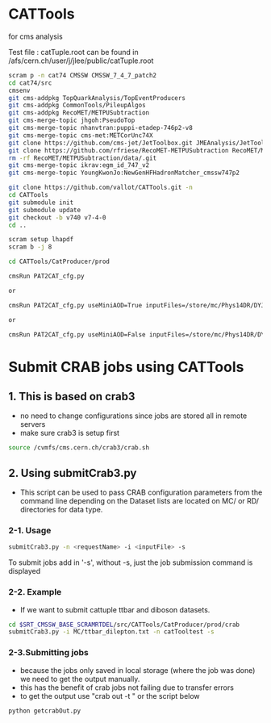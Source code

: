 CATTools
========

for cms analysis

Test file : catTuple.root can be found in /afs/cern.ch/user/j/jlee/public/catTuple.root
```bash
scram p -n cat74 CMSSW CMSSW_7_4_7_patch2
cd cat74/src
cmsenv
git cms-addpkg TopQuarkAnalysis/TopEventProducers
git cms-addpkg CommonTools/PileupAlgos
git cms-addpkg RecoMET/METPUSubtraction
git cms-merge-topic jhgoh:PseudoTop
git cms-merge-topic nhanvtran:puppi-etadep-746p2-v8
git cms-merge-topic cms-met:METCorUnc74X
git clone https://github.com/cms-jet/JetToolbox.git JMEAnalysis/JetToolbox -b jetToolbox_74X
git clone https://github.com/rfriese/RecoMET-METPUSubtraction RecoMET/METPUSubtraction/data -b 74X-13TeV-Summer15-July2015
rm -rf RecoMET/METPUSubtraction/data/.git
git cms-merge-topic ikrav:egm_id_747_v2
git cms-merge-topic YoungKwonJo:NewGenHFHadronMatcher_cmssw747p2

git clone https://github.com/vallot/CATTools.git -n
cd CATTools
git submodule init
git submodule update
git checkout -b v740 v7-4-0
cd ..

scram setup lhapdf
scram b -j 8

cd CATTools/CatProducer/prod

cmsRun PAT2CAT_cfg.py 

or 

cmsRun PAT2CAT_cfg.py useMiniAOD=True inputFiles=/store/mc/Phys14DR/DYJetsToLL_M-50_13TeV-madgraph-pythia8/MINIAODSIM/PU20bx25_PHYS14_25_V1-v1/00000/0432E62A-7A6C-E411-87BB-002590DB92A8.root

or 

cmsRun PAT2CAT_cfg.py useMiniAOD=False inputFiles=/store/mc/Phys14DR/DYJetsToLL_M-50_13TeV-madgraph-pythia8/AODSIM/PU20bx25_PHYS14_25_V1-v1/00000/00CC714A-F86B-E411-B99A-0025904B5FB8.root globalTag='PHYS14_25_V2::All'
```

# Submit CRAB jobs using CATTools
## 1. This is based on crab3
 - no need to change configurations since jobs are stored all in remote servers
 - make sure crab3 is setup first
```bash
source /cvmfs/cms.cern.ch/crab3/crab.sh
```

## 2. Using submitCrab3.py
- This script can be used to pass CRAB configuration parameters from the command line depending on the Dataset lists are located on MC/ or RD/ directories for data type.

### 2-1. Usage 
```bash
submitCrab3.py -n <requestName> -i <inputFile> -s
```
To submit jobs add in '-s', without -s, just the job submission command is displayed
### 2-2. Example
- If we want to submit cattuple ttbar and diboson datasets.
```bash
cd $SRT_CMSSW_BASE_SCRAMRTDEL/src/CATTools/CatProducer/prod/crab
submitCrab3.py -i MC/ttbar_dilepton.txt -n catTooltest -s 
```

### 2-3.Submitting jobs
- because the jobs only saved in local storage (where the job was done) we need to get the output manually. 
- this has the benefit of crab jobs not failing due to transfer errors
- to get the output use "crab out -t <taskdir>" or the script below
```bash
python getcrabOut.py
```
